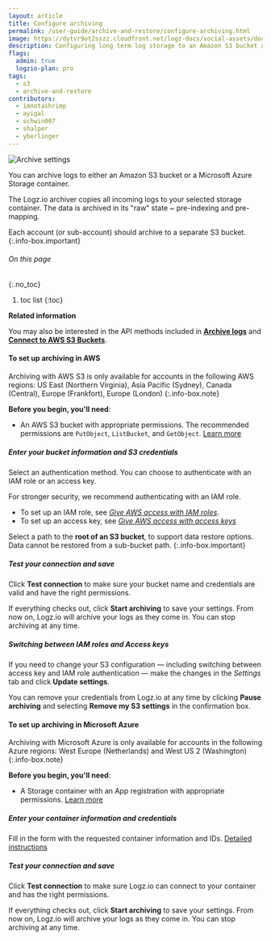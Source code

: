 ```yaml
---
layout: article
title: Configure archiving
permalink: /user-guide/archive-and-restore/configure-archiving.html
image: https://dytvr9ot2sszz.cloudfront.net/logz-docs/social-assets/docs-social.jpg
description: Configuring long term log storage to an Amazon S3 bucket or a Microsoft Azure Storage container
flags:
  admin: true
  logzio-plan: pro
tags:
  - s3
  - archive-and-restore
contributors:
  - imnotashrimp
  - ayigal
  - schwin007
  - shalper
  - yberlinger
---
```


![Archive settings](https://dytvr9ot2sszz.cloudfront.net/logz-docs/archive-azure/archive-settings_dec2021.png)

You can archive logs to either an Amazon S3 bucket or a Microsoft Azure Storage container.

The Logz.io archiver copies all incoming logs to your selected storage container. The data is archived in its "raw" state ~ pre-indexing and pre-mapping.

<!-- info-box-start:info --> 
Each account (or sub-account) should archive to a separate S3 bucket.
{:.info-box.important}
<!--info-box-end -->





###### On this page
{:.no_toc}

1. toc list
{:toc}

**Related information**

You may also be interested in the API methods included in [**Archive logs**](https://docs.logz.io/api/#tag/Archive-logs) and [**Connect to AWS S3 Buckets**](https://docs.logz.io/api/#tag/Connect-to-S3-Buckets).

#### To set up archiving in AWS


<!--info-box-start:info -->
Archiving with AWS S3 is only available for accounts in the following AWS regions: US East (Northern Virginia), Asia Pacific (Sydney), Canada (Central), Europe (Frankfort), Europe (London)
{:.info-box.note}
<!--info-box-end -->

**Before you begin, you'll need**:

* An AWS S3 bucket with appropriate permissions. The recommended permissions are `PutObject`, `ListBucket`, and `GetObject`. [Learn more](/user-guide/archive-and-restore/set-s3-permissions.html)

<div class="tasklist">

##### Enter your bucket information and S3 credentials

Select an authentication method. You can choose to authenticate with an IAM role
or an access key.

For stronger security,
we recommend authenticating with an IAM role.

* To set up an IAM role, see
  [_Give AWS access with IAM roles_]({{site.baseurl}}/user-guide/give-aws-access-with-iam-roles/).
* To set up an access key, see
  [_Give AWS access with access keys_]({{site.baseurl}}/user-guide/give-aws-access-with-access-keys/)

<!--info-box-start:info -->
Select a path to the **root of an S3 bucket**, to support data restore options. Data cannot be restored from a sub-bucket path.
{:.info-box.important}
<!--info-box-end -->

##### Test your connection and save

Click **Test connection** to make sure your bucket name and credentials
are valid and have the right permissions.

If everything checks out, click **Start archiving** to save your settings.
From now on, Logz.io will archive your logs as they come in.
You can stop archiving at any time.

##### Switching between IAM roles and Access keys

If you need to change your S3 configuration —
including switching between access key and IAM role authentication —
make the changes in the _Settings_ tab and click **Update settings**.

You can remove your credentials from Logz.io at any time
by clicking **Pause archiving**
and selecting **Remove my S3 settings** in the confirmation box.

</div>

#### To set up archiving in Microsoft Azure

<!--info-box-start:info -->
Archiving with Microsoft Azure is only available for accounts in the following Azure regions: West Europe (Netherlands) and West US 2 (Washington) 
{:.info-box.note}
<!--info-box-end -->

**Before you begin, you'll need**:

* A Storage container with an App registration with appropriate permissions. [Learn more](/user-guide/archive-and-restore/azure-blob-permissions/#minimal-permissions)

<div class="tasklist">

##### Enter your container information and credentials

Fill in the form with the requested container information and IDs. [Detailed instructions](/user-guide/archive-and-restore/azure-blob-permissions/)

##### Test your connection and save

Click **Test connection** to make sure Logz.io can connect to your container and has the right permissions.

If everything checks out, click **Start archiving** to save your settings.
From now on, Logz.io will archive your logs as they come in.
You can stop archiving at any time.

</div>

